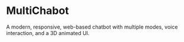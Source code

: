 # MultiChabot
A modern, responsive, web-based chatbot with multiple modes, voice interaction, and a 3D animated UI.
